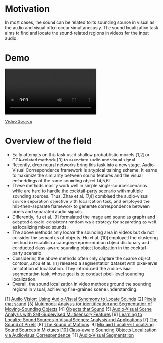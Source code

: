 # Motivation
In most cases, the sound can be related to its sounding source in visual as the audio and visual often occur simultaneously. The sound localization task aims to find and locate the sound-related regions in videos for the input audio.


# Demo
![localization.mp4](content/videos/localization.mp4)

[Video Source](https://www.youtube.com/watch?v=XRU-R32t6rU)

# Overview of the field
- Early attempts on this task used shallow probabilistic models [1,2] or CCA-related methods [3] to associate audio and visual signal. 
- Recently, deep neural networks bring this task into a new stage. Audio-Visual Correspondence framework is a typical training scheme. It learns to maximize the similarity between sound features and the visual embeddings of the same sounding object [4,5,6].
- These methods mostly work well in simple single-source scenarios while are hard to handle the cocktail-party scenario with multiple sounding sources. Thus, Zhao et al. [7,8] combined the audio-visual source separation objective with localization task, and employed the mix-then-separate framework to generate correspondence between pixels and separated audio signals. 
- Differently, Hu et al. [9] formulated the image and sound as graphs and adopted a cycle-consistent random walk strategy for separating as well as localizing mixed sounds. 
- The above methods only locate the sounding area in videos but do not consider the semantics of objects. Hu et al. [10] employed the clustering method to establish a category-representation object dictionary and conducted class-aware sounding object localization in the cocktail-party scenario.
- Considering the above methods often only capture the coarse object contour, Zhou et al. [11] released a segmentation dataset with pixel-level annotation of localization. They introduced the audio-visual segmentation task, whose goal is to conduct pixel-level sounding localization. 
- Overall, the sound localization in video methods ground the sounding regions in visual, achieving fine-grained scene understanding.


[1] [Audio Vision: Using Audio-Visual Synchrony to Locate Sounds](https://proceedings.neurips.cc/paper/1999/hash/b618c3210e934362ac261db280128c22-Abstract.html)
[2] [Pixels that sound](https://ieeexplore.ieee.org/document/1467253)
[3] [Multimodal Analysis for Identification and Segmentation of Moving-Sounding Objects](https://ieeexplore.ieee.org/document/6357311/)
[4] [Objects that Sound](https://openaccess.thecvf.com/content_ECCV_2018/html/Relja_Arandjelovic_Objects_that_Sound_ECCV_2018_paper.html)
[5] [Audio-Visual Scene Analysis with Self-Supervised Multisensory Features](https://openaccess.thecvf.com/content_ECCV_2018/html/Andrew_Owens_Audio-Visual_Scene_Analysis_ECCV_2018_paper.html)
[6] [Learning to Localize Sound Sources in Visual Scenes: Analysis and Applications](https://ieeexplore.ieee.org/abstract/document/8894565/)
[7] [The Sound of Pixels](https://openaccess.thecvf.com/content_ECCV_2018/html/Hang_Zhao_The_Sound_of_ECCV_2018_paper.html)
[8] [The Sound of Motions](https://openaccess.thecvf.com/content_ICCV_2019/html/Zhao_The_Sound_of_Motions_ICCV_2019_paper.html)
[9] [Mix and Localize: Localizing Sound Sources in Mixtures](https://openaccess.thecvf.com/content/CVPR2022/html/Hu_Mix_and_Localize_Localizing_Sound_Sources_in_Mixtures_CVPR_2022_paper.html)
[10] [Class-aware Sounding Objects Localization via Audiovisual Correspondence](https://ieeexplore.ieee.org/abstract/document/9662191/)
[11] [Audio-Visual Segmentation](https://arxiv.org/abs/2207.05042)
